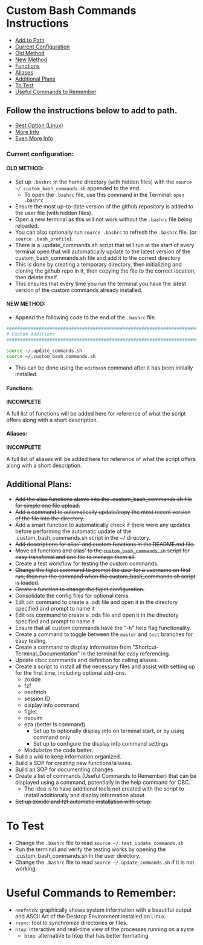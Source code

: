 # Custom Bash Commands Instructions

* [Add to Path](https://github.com/iop098321qwe/custom_bash_commands?tab=readme-ov-file#follow-the-instructions-below-to-add-to-path)
* [Current Configuration](https://github.com/iop098321qwe/custom_bash_commands?tab=readme-ov-file#current-configuration)
* [Old Method](https://github.com/iop098321qwe/custom_bash_commands?tab=readme-ov-file#old-method)
* [New Method](https://github.com/iop098321qwe/custom_bash_commands?tab=readme-ov-file#new-method)
* [Functions](https://github.com/iop098321qwe/custom_bash_commands?tab=readme-ov-file#functions)
* [Aliases](https://github.com/iop098321qwe/custom_bash_commands?tab=readme-ov-file#aliases)
* [Additional Plans](https://github.com/iop098321qwe/custom_bash_commands?tab=readme-ov-file#additional-plans)
* [To Test](https://github.com/iop098321qwe/custom_bash_commands?tab=readme-ov-file#to-test)
* [Useful Commands to Remember](https://github.com/iop098321qwe/custom_bash_commands?tab=readme-ov-file#useful-commands-to-remember)

## Follow the instructions below to add to path.

* [Best Option (Linux)](https://medium.com/devnetwork/how-to-create-your-own-custom-terminal-commands-c5008782a78e)
* [More Info](https://gitbetter.substack.com/p/automate-repetitive-tasks-with-custom)
* [Even More Info](https://betterprogramming.pub/create-custom-terminal-commands-or-shortcuts-alias-8cc8b2c3f45b)

### Current configuration:

#### OLD METHOD:
* Set up `.bashrc` in the home directory (with hidden files) with the `source ~/.custom_bash_commands.sh` appended to the end.
    * To open the `.bashrc` file, use this command in the Terminal: `open .bashrc`
* Ensure the most up-to-date version of the github repository is added to the user file (with hidden files).
* Open a new terminal as this will not work without the `.bashrc` file being reloaded.
* You can also optionally run `source .bashrc` to refresh the `.bashrc` file. (or `source .bash_profile`).
* There is a .update_commands.sh script that will run at the start of every terminal open that will automatically update to the latest version of the custom_bash_commands.sh file and add it to the correct directory
* This is done by creating a temporary directory, then initializing and cloning the github repo in it, then copying the file to the correct location, then delete itself.
* This ensures that every time you run the terminal you have the latest version of the custom commands already installed.

#### NEW METHOD:
* Append the following code to the end of the `.bashrc` file.
```bash
###################################################################################################################################################################
# Custom Additions
###################################################################################################################################################################

source ~/.update_commands.sh
source ~/.custom_bash_commands.sh
```
* This can be done using the `editbash` command after it has been initially installed.

#### Functions:

**INCOMPLETE**

A full list of functions will be added here for reference of what the script offers along with a short description.

#### Aliases:

**INCOMPLETE**

A full list of aliases will be added here for reference of what the script offers along with a short description.

## Additional Plans:

* ~~Add the alias functions above into the .custom_bash_commands.sh file for simple one file upload.~~
* ~~Add a command to automatically update/copy the most recent version of the file into the <user> directory.~~
* Add a smart function to automatically check if there were any updates before performing the automatic update of the .custom_bash_commands.sh script in the ~/ directory.
* ~~Add descriptions for alias' and custom functions in the README.md file.~~
* ~~Move all functions and alias' to the `custom_bash_commands.sh` script for easy transferral and one file to manage them all.~~
* Create a test workflow for testing the custom commands.
* ~~Change the figlet command to prompt the user for a username on first run, then run the command when the custom_bash_commands.sh script is loaded.~~
* ~~Create a function to change the figlet configuration.~~
* Consolidate the config files for optional items.
* Edit `odt` command to create a .odt file and open it in the directory specified and prompt to name it
* Edit `ods` command to create a .ods file and open it in the directory specified and prompt to name it
* Ensure that all custom commands have the "-h" help flag functionality.
* Create a command to toggle between the `master` and `test` branches for easy testing.
* Create a command to display information from "Shortcut-Terminal_Documentation" in the terminal for easy referencing.
* Update cbcc commands and definition for calling aliases.
* Create a script to install all the necessary files and assist with setting up for the first time, including optional add-ons.
    * zoxide
    * fzf
    * neofetch
    * session ID
    * display info command
    * figlet
    * neovim
    * eza (better ls command)
        * Set up to optionally display info on terminal start, or by using command only
        * Set up to configure the display info command settings
    * Modularize the code better.
* Build a wiki to keep information organized.
* Build a SOP for creating new functions/aliases.
* Build an SOP for documenting changes.
* Create a list of commands (Useful Commands to Remember) that can be displayed using a command, potentially in the help command for CBC.
   * The idea is to have additional tools not created with the script to install additionally and display information about.
* ~~Set up zoxide and fzf automatic installation with setup.~~

# To Test

* Change the `.bashrc` file to read `source ~/.test_update_commands.sh`
* Run the terminal and verify the testing works by opening the .custom_bash_commands.sh in the user directory.
* Change the `.bashrc` file to read `source ~/.update_commands.sh` if it is not working.

# Useful Commands to Remember:

* `neofetch`: graphically shows system information with a beautiful output and ASCII Art of the Desktop Environment installed on Linux.
* `rsync`: tool to synchronize directories or files.
* `htop`: interactive and real-time view of the processes running on a syste
    * `btop`: alternative to htop that has better formatting

